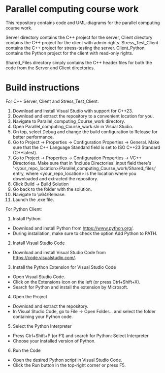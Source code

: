 # Parallel computing course work

This repository contains code and UML-diagrams for the parallel computing course work.

Server directory contains the C++ project for the server, Client directory contains the C++ project for the client with admin rights. Stress_Test_Client contains the C++ project for stress-testing the server.
Client_Python contains the Python project for the client with read-only rights.

Shared_Files directory simply contains the C++ header files for both the code from the Server and Client directories.

# Build instructions
For C++ Server, Client and Stress_Test_Client:
1. Download and install Visual Studio with support for C++23.
2. Download and extract the repository to a convenient location for you.
3. Navigate to Parallel_computing_Course_work directory.
4. Open Parallel_computing_Course_work.sln in Visual Studio.
5. On top, select Debug and change the build configuration to Release for better performance.
6. Go to Project -> Properties -> Configuration Properties -> General. Make sure that the C++ Language Standard field is set to ISO C++23 Standard (C++latest).
7. Go to Project -> Properties -> Configuration Properties -> VC++ Directories. Make sure that in 'Include Directories' input field there's '<your_repo_location>/Parallel_computing_Course_work/Shared_files;' entry, where <your_repo_location> is the location where you downloaded and extracted the repository.
8. Click Build -> Build Solution
9. Go back to the folder with the solution.
10. Navigate to \x64\Release.
11. Launch the .exe file.

For Python Client:
1. Install Python.
* Download and install Python from https://www.python.org/.
* During installation, make sure to check the option Add Python to PATH.
2. Install Visual Studio Code
* Download and install Visual Studio Code from https://code.visualstudio.com/.
3. Install the Python Extension for Visual Studio Code
* Open Visual Studio Code.
* Click on the Extensions icon on the left (or press Ctrl+Shift+X).
* Search for Python and install the extension by Microsoft.
4. Open the Project
* Download and extract the repository.
* In Visual Studio Code, go to File -> Open Folder... and select the folder containing your Python code.
5. Select the Python Interpreter
* Press Ctrl+Shift+P (or F1) and search for Python: Select Interpreter.
* Choose your installed version of Python.
6. Run the Code
* Open the desired Python script in Visual Studio Code.
* Click the Run button in the top-right corner or press F5.

